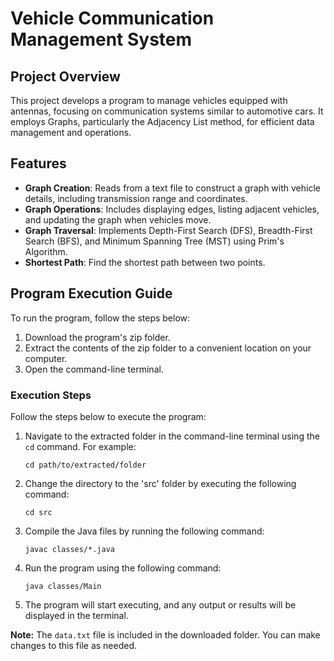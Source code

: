 # Vehicle Communication Management System

## Project Overview
This project develops a program to manage vehicles equipped with antennas, focusing on communication systems similar to automotive cars. It employs Graphs, particularly the Adjacency List method, for efficient data management and operations.

## Features
- **Graph Creation**: Reads from a text file to construct a graph with vehicle details, including transmission range and coordinates.
- **Graph Operations**: Includes displaying edges, listing adjacent vehicles, and updating the graph when vehicles move.
- **Graph Traversal**: Implements Depth-First Search (DFS), Breadth-First Search (BFS), and Minimum Spanning Tree (MST) using Prim's Algorithm.
- **Shortest Path**: Find the shortest path between two points.

## Program Execution Guide

To run the program, follow the steps below:

1. Download the program's zip folder.
2. Extract the contents of the zip folder to a convenient location on your computer.
3. Open the command-line terminal.

### Execution Steps

Follow the steps below to execute the program:

1. Navigate to the extracted folder in the command-line terminal using the `cd` command. For example:
    ```
    cd path/to/extracted/folder
    ```

2. Change the directory to the 'src' folder by executing the following command:
    ```
    cd src
    ```

3. Compile the Java files by running the following command:
    ```
    javac classes/*.java
    ```

4. Run the program using the following command:
    ```
    java classes/Main
    ```

5. The program will start executing, and any output or results will be displayed in the terminal.

**Note:** The `data.txt` file is included in the downloaded folder. You can make changes to this file as needed. 
